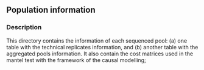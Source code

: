 ## Population information

### Description
This directory contains the information of each sequenced pool: (a) one table with the technical replicates information, and (b) another table with the aggregated pools information.
It also contain the cost matrices used in the mantel test with the framework of the causal modelling;
